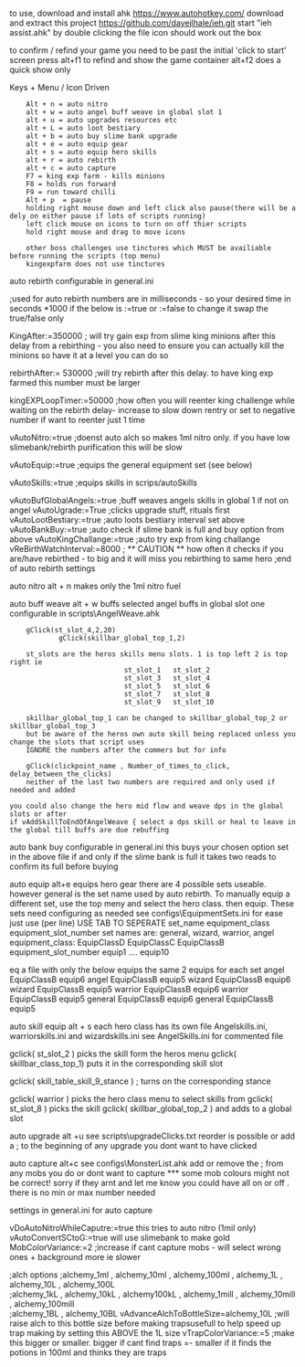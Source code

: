 
to use, download and install ahk https://www.autohotkey.com/
download and extract this project  https://github.com/davejlhale/ieh.git
start "ieh assist.ahk" by double clicking the file icon	
should work out the box 		

to confirm / refind your game you need to be past the initial 'click to start' screen
press alt+f1 to refind and show the game container
alt+f2 does a quick show only

Keys + Menu / Icon Driven	

		Alt + n = auto nitro
		alt + w = auto angel buff weave in global slot 1
		alt + u = auto upgrades resources etc
		alt + L = auto loot bestiary
		alt + b = auto buy slime bank upgrade
		alt + e = auto equip gear
		alt + s = auto equip hero skills
		alt + r = auto rebirth
		alt + c = auto capture
		F7 = king exp farm - kills minions
		F8 = holds run forward
		F9 = run toward chilli 
		Alt + p  = pause	
		holding right mouse down and left click also pause(there will be a dely on either pause if lots of scripts running)
		left click mouse on icons to turn on off thier scripts	
		hold right mouse and drag to move icons	
		
		other boss challenges use tinctures which MUST be availiable before running the scripts (top menu)
		kingexpfarm does not use tinctures

auto rebirth
configurable in general.ini

;used for auto rebirth
numbers are in milliseconds - so your desired time in seconds *1000
if the below is :=true or :=false to change it swap the true/false only

KingAfter:=350000 ; will try gain exp from slime king minions after this delay from a rebirthing - you also need to ensure you can actually kill the minions so have it at a level you can do so

rebirthAfter:= 530000 ;will try rebirth after this delay. to have king exp farmed this number must be larger

kingEXPLoopTimer:=50000 ;how often you will reenter king challenge while waiting on the rebirth delay- increase to slow down rentry or set to negative number if want to reenter just 1 time

vAutoNitro:=true ;doenst auto alch so makes 1ml nitro only. if you have low slimebank/rebirth purification this will be slow

vAutoEquip:=true ;equips the general equipment set (see below)

vAutoSkills:=true ;equips skills in scrips/autoSkills 

vAutoBufGlobalAngels:=true ;buff weaves angels skills in global 1 if not on angel
vAutoUgrade:=True ;clicks upgrade stuff, rituals first
vAutoLootBestiary:=true ;auto loots bestiary interval set above 
vAutoBankBuy:=true ;auto check if slime bank is full and buy option from above
vAutoKingChallange:=true ;auto try exp from king challange
vReBirthWatchInterval:=8000 ; ** CAUTION ** how often it checks if you are/have rebirthed - to big and it will miss you rebirthing to same hero
;end of auto rebirth settings 






auto nitro alt + n
makes only the 1ml nitro fuel

auto buff weave alt + w
buffs selected angel buffs in global slot one
configurable in scripts\AngelWeave.ahk

		gClick(st_slot_4,2,20)
            	gClick(skillbar_global_top_1,2)
		
		st_slots are the heros skills menu slots. 1 is top left 2 is top right ie
								st_slot_1	st_slot_2
								st_slot_3	st_slot_4	
								st_slot_5	st_slot_6
								st_slot_7	st_slot_8
								st_slot_9	st_slot_10
		
		skillbar_global_top_1 can be changed to skillbar_global_top_2 or skillbar_global_top_3
		but be aware of the heros own auto skill being replaced unless you change the slots that script uses
		IGNORE the numbers after the commers but for info
		
		gClick(clickpoint_name , Number_of_times_to_click, delay_between_the_clicks)
		neither of the last two numbers are required and only used if needed and added
		
	you could also change the hero mid flow and weave dps in the global slots or after  
	if vAddSkillToEndOfAngelWeave {	select a dps skill or heal to leave in the global till buffs are due rebuffing
	
auto bank buy
configurable in general.ini 
this buys your chosen option set in the above file if and only if the slime bank is full it takes two reads to confirm its full before buying
	
auto equip alt+e
equips hero gear
there are 4 possible sets useable. however general is the set name used by auto rebirth. To manually equip a different set, use the top meny and select the hero class. then equip. These sets need configuring as needed
see configs\EquipmentSets.ini
for ease just use (per line) USE TAB TO SEPERATE
set_name	equipment_class		equipment_slot_number 
set names are: general, wizard, warrior, angel
equipment_class:  EquipClassD EquipClassC EquipClassB
equipment_slot_number equip1 .... equip10

eq a file with only the below equips the same 2 equips for each set
angel	EquipClassB	equip6
angel	EquipClassB	equip5
wizard	EquipClassB	equip6
wizard	EquipClassB	equip5
warrior	EquipClassB	equip6
warrior	EquipClassB	equip5
general	EquipClassB	equip6
general	EquipClassB	equip5

auto skill equip alt + s
each hero class has its own file
Angelskills.ini, warriorskills.ini and wizardskills.ini
see AngelSkills.ini for commented file

gclick( st_slot_2 )  picks the skill form the heros menu
gclick( skillbar_class_top_1) puts it in the corresponding skill slot

gclick( skill_table_skill_9_stance ) ; turns on the corresponding stance

gclick( warrior ) picks the hero class menu to select skills from
gclick( st_slot_8 ) picks the skill
gclick( skillbar_global_top_2 ) and adds to a global slot	



auto upgrade alt +u
see scripts\upgradeClicks.txt
reorder is possible or add a ; to the beginning of any upgrade you dont want to have clicked


auto capture alt+c
see configs\MonsterList.ahk
add or remove the ;
from any mobs you do or dont want to capture
*** some mob colours might not be correct! sorry if they arnt and let me know
you could have all on or off . there is no min or max number needed

settings in general.ini for auto capture

vDoAutoNitroWhileCaputre:=true   this tries to auto nitro (1mil only)
vAutoConvertSCtoG:=true    will use slimebank to make gold
MobColorVariance:=2 ;increase if cant capture mobs - will select wrong ones + background more ie slower

;alch options
;alchemy_1ml , alchemy_10ml	, alchemy_100ml	, alchemy_1L , alchemy_10L	, alchemy_100L	
;alchemy_1kL , alchemy_10kL	, alchemy100kL	, alchemy_1mill	, alchemy_10mill	, alchemy_100mill	
;alchemy_1BL , alchemy_10BL	
vAdvanceAlchToBottleSize=alchemy_10L ;will raise alch to this bottle size before making trapsusefull to help speed up trap making by setting this ABOVE the 1L size
vTrapColorVariance:=5 ;make this bigger or smaller. bigger if cant find traps =- smaller if it finds the potions in 100ml and thinks they are traps

